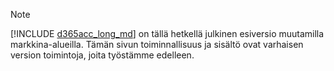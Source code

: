 > [!NOTE]
> [!INCLUDE [d365acc_long_md](d365acc_long_md.md)] on tällä hetkellä julkinen esiversio muutamilla markkina-alueilla. Tämän sivun toiminnallisuus ja sisältö ovat varhaisen version toimintoja, joita työstämme edelleen.
